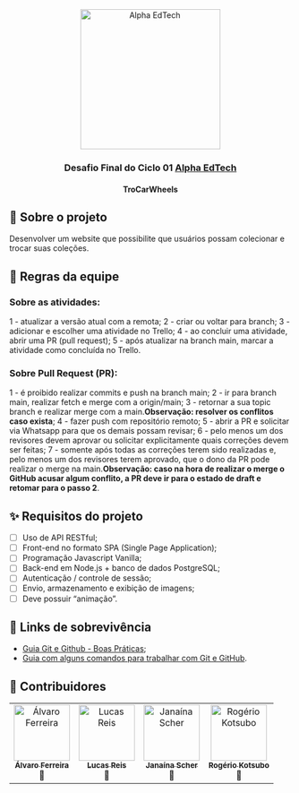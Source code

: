 <div  align="center">
	<a  href="https://www.alphaedtech.org.br/">
	    <img  src="https://user-images.githubusercontent.com/79182711/187928980-1c1c834c-d92c-4565-b7b6-9cf5b644873e.png"  alt="Alpha EdTech"  title="Alpha EdTech"  width="250" />
	</a>
	<h3>
		Desafio Final do Ciclo 01
		<a  href="https://www.alphaedtech.org.br/">
		Alpha EdTech
		</a>
	</h3>
	<h4>TroCarWheels</h4>
</div>

## 🧐 Sobre o projeto

Desenvolver um website que possibilite que usuários possam colecionar e trocar suas coleções.

## 📌 Regras da equipe

### Sobre as atividades:

1 - atualizar a versão atual com a remota;
2 - criar ou voltar para branch;
3 - adicionar e escolher uma atividade no Trello;
4 - ao concluir uma atividade, abrir uma PR (pull request);
5 - após atualizar na branch main, marcar a atividade como concluída no Trello.

### Sobre Pull Request (PR):

1 - é proibido realizar commits e push na branch main;
2 - ir para branch main, realizar fetch e merge com a origin/main;
3 - retornar a sua topic branch e realizar merge com a main.**Observação: resolver os conflitos caso exista**;
4 - fazer push com repositório remoto;
5 - abrir a PR e solicitar via Whatsapp para que os demais possam revisar;
6 - pelo menos um dos revisores devem aprovar ou solicitar explicitamente quais correções devem ser feitas;
7 - somente após todas as correções terem sido realizadas e, pelo menos um dos revisores terem aprovado, que o dono da PR pode realizar o merge na main.**Observação: caso na hora de realizar o merge o GitHub acusar algum conflito, a PR deve ir para o estado de draft e retomar para o passo 2**.

## ✨ Requisitos do projeto

-   [ ] Uso de API RESTful;
-   [ ] Front-end no formato SPA (Single Page Application);
-   [ ] Programação Javascript Vanilla;
-   [ ] Back-end em Node.js + banco de dados PostgreSQL;
-   [ ] Autenticação / controle de sessão;
-   [ ] Envio, armazenamento e exibição de imagens;
-   [ ] Deve possuir “animação”.

## 🔗 Links de sobrevivência

-   [Guia Git e Github - Boas Práticas](https://diegocoliveira.github.io/equipe10-dev-html/index.html);
-   [Guia com alguns comandos para trabalhar com Git e GitHub](https://github.com/janascher/guia-git-github).

## 🤝 Contribuidores

<table>
	<tr>
		<td align="center">
			<a href="https://github.com/Alvaro125">
                <img src="https://avatars.githubusercontent.com/u/62722849?v=4" width="100px;" alt="Álvaro Ferreira"/><br><sub><b>Álvaro Ferreira</b></sub>
            </a>	
            <br>🚀</br>
		</td>
		<td align="center">
			<a href="https://github.com/LucasCscBks">
                <img src="https://avatars.githubusercontent.com/u/103609079?v=4" width="100px;" alt="Lucas Reis"/><br><sub><b>Lucas Reis</b></sub>
            </a>	
            <br>🚀</br>
		</td>
	    <td align="center">
			<a href="https://github.com/janascher">
                <img src="https://avatars.githubusercontent.com/u/79182711?v=4" width="100px;" alt="Janaína Scher"/><br><sub><b>Janaína Scher</b></sub>
            </a>	
            <br>🚀</br>
		</td>
		<td align="center">
			<a href="https://github.com/rogeriokotsubo">
                <img src="https://avatars.githubusercontent.com/u/81968045?v=4" width="100px;" alt="Rogério Kotsubo"/><br><sub><b>Rogério Kotsubo</b></sub>
            </a>
            <br>🚀</br>
		</td>
	</tr>
</table>
